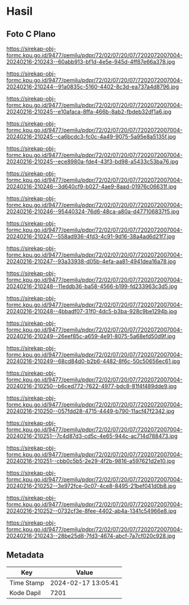 # Hasil

## Foto C Plano

https://sirekap-obj-formc.kpu.go.id/9477/pemilu/pdpr/72/02/07/20/07/7202072007004-20240216-210243--60abb913-bf1d-4e5e-945d-4ff87e66a378.jpg

https://sirekap-obj-formc.kpu.go.id/9477/pemilu/pdpr/72/02/07/20/07/7202072007004-20240216-210244--91a0835c-5160-4402-8c3d-ea737a4d8796.jpg

https://sirekap-obj-formc.kpu.go.id/9477/pemilu/pdpr/72/02/07/20/07/7202072007004-20240216-210245--e10afaca-8ffa-466b-8ab2-fbdeb32df1a6.jpg

https://sirekap-obj-formc.kpu.go.id/9477/pemilu/pdpr/72/02/07/20/07/7202072007004-20240216-210245--ca6bcdc3-fc0c-4a49-9075-5a95e8a5135f.jpg

https://sirekap-obj-formc.kpu.go.id/9477/pemilu/pdpr/72/02/07/20/07/7202072007004-20240216-210245--ece8980a-fde4-43f3-bd98-a5433c53ba76.jpg

https://sirekap-obj-formc.kpu.go.id/9477/pemilu/pdpr/72/02/07/20/07/7202072007004-20240216-210246--3d640cf9-b027-4ae9-8aad-01976c06631f.jpg

https://sirekap-obj-formc.kpu.go.id/9477/pemilu/pdpr/72/02/07/20/07/7202072007004-20240216-210246--95440324-76d6-48ca-a80a-d477106837f5.jpg

https://sirekap-obj-formc.kpu.go.id/9477/pemilu/pdpr/72/02/07/20/07/7202072007004-20240216-210247--558ad936-4fd3-4c91-9d16-38a4ad6d21f7.jpg

https://sirekap-obj-formc.kpu.go.id/9477/pemilu/pdpr/72/02/07/20/07/7202072007004-20240216-210247--93a33938-d05b-4efa-aa81-4941dea16a78.jpg

https://sirekap-obj-formc.kpu.go.id/9477/pemilu/pdpr/72/02/07/20/07/7202072007004-20240216-210248--11eddb36-ba58-4566-b199-fd233963c3d5.jpg

https://sirekap-obj-formc.kpu.go.id/9477/pemilu/pdpr/72/02/07/20/07/7202072007004-20240216-210248--4bbadf07-31f0-4dc5-b3ba-928c9be1294b.jpg

https://sirekap-obj-formc.kpu.go.id/9477/pemilu/pdpr/72/02/07/20/07/7202072007004-20240216-210249--26eef85c-a659-4e91-8075-5a68efd50d9f.jpg

https://sirekap-obj-formc.kpu.go.id/9477/pemilu/pdpr/72/02/07/20/07/7202072007004-20240216-210249--68cd84d0-b2b6-4482-8f6c-50c50656ec61.jpg

https://sirekap-obj-formc.kpu.go.id/9477/pemilu/pdpr/72/02/07/20/07/7202072007004-20240216-210250--b6ced772-7622-4977-bdc8-81f4f489dde9.jpg

https://sirekap-obj-formc.kpu.go.id/9477/pemilu/pdpr/72/02/07/20/07/7202072007004-20240216-210250--057fdd28-4715-4449-b790-11acf47f2342.jpg

https://sirekap-obj-formc.kpu.go.id/9477/pemilu/pdpr/72/02/07/20/07/7202072007004-20240216-210251--7c4d87d3-cd5c-4e65-944c-ac714d788473.jpg

https://sirekap-obj-formc.kpu.go.id/9477/pemilu/pdpr/72/02/07/20/07/7202072007004-20240216-210251--cbb0c5b5-2e29-4f2b-9816-a597621d2e10.jpg

https://sirekap-obj-formc.kpu.go.id/9477/pemilu/pdpr/72/02/07/20/07/7202072007004-20240216-210252--3e972fce-0c07-4ce8-8495-21bef041d0b8.jpg

https://sirekap-obj-formc.kpu.go.id/9477/pemilu/pdpr/72/02/07/20/07/7202072007004-20240216-210252--0732cf3e-8fee-4402-ab4a-1341c54966e8.jpg

https://sirekap-obj-formc.kpu.go.id/9477/pemilu/pdpr/72/02/07/20/07/7202072007004-20240216-210243--28be25d8-7fd3-4674-abcf-7a7cf020c928.jpg


## Metadata

| Key        | Value               |
| ---------- | ------------------- |
| Time Stamp | 2024-02-17 13:05:41 |
| Kode Dapil | 7201                |



